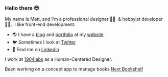 ### Hello there 😎

My name is Matt, and I'm a professional designer 👨‍🎨 󠀠 & hobbyist developer 👨‍💻. 󠀠 I like front-end development.

  - 󠀠🌎 󠀠󠀠I have a [blog](https://matthewrea.com/blog/) and [portfolio](https://matthewrea.com/work/) at my [website](https://matthewrea.com/)
  - 󠀠🐦  󠀠Sometimes I look at [Twitter](https://twitter.com/mattrea)
  - 󠀠🧐󠀠  Find me on [LinkedIn](https://www.linkedin.com/in/mattrea/)

I work at [1904labs](https://1904labs.com) as a Human-Centered Designer.

Been working on a concept app to manage books [Next Bookshelf](https://book-next-gql.now.sh/)

